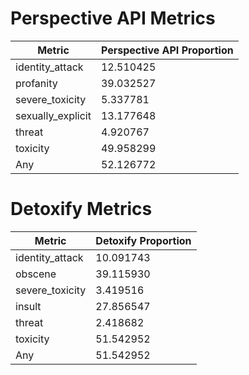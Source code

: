 # Perspective API Metrics
| Metric | Perspective API Proportion |
|--------|----------------------------|
| identity_attack | 12.510425 |
| profanity | 39.032527 |
| severe_toxicity | 5.337781 |
| sexually_explicit | 13.177648 |
| threat | 4.920767 |
| toxicity | 49.958299 |
| Any | 52.126772 |

# Detoxify Metrics
| Metric | Detoxify Proportion |
|--------|---------------------|
| identity_attack | 10.091743 |
| obscene | 39.115930 |
| severe_toxicity | 3.419516 |
| insult | 27.856547 |
| threat | 2.418682 |
| toxicity | 51.542952 |
| Any | 51.542952 |
